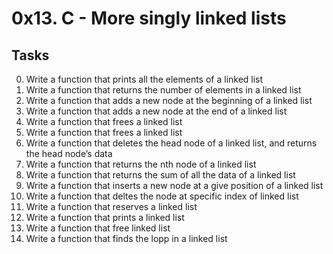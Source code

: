 
# 0x13. C - More singly linked lists

## Tasks
0. Write a function that prints all the elements of a linked list
1. Write a function that returns the number of elements in a linked list
2. Write a function that adds a new node at the beginning of a linked list
3. Write a function that adds a new node at the end of a linked list
4. Write a function that frees a linked list
5. Write a function that frees a linked list
6. Write a function that deletes the head node of a linked list, and returns the head node’s data
7. Write a function that returns the nth node of a linked list
8. Write a function that returns the sum of all the data of a linked list
9. Write a function that inserts a new node at a give position of a linked list
10. Write a function that deltes the node at specific index of linked list
11. Write a function that reserves a linked list
12. Write a function that prints a linked list
13. Write a function that free linked list
14. Write a function that finds the lopp in a linked list
